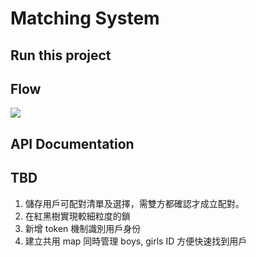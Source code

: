 # Matching System

## Run this project

## Flow
[![](https://mermaid.ink/img/pako:eNqVVd9v2jAQ_lcsP0xBom0Swg_lYVO1blKlderKXrayB-McidXEphdnLUP873PiUEyAdjMSZ993vst9d7bXlKsEaEwXuXriGUNNvl_NJDGjrOYpsmVGvlWAq6mQaQ63oJY5WLwej-L-4pYhK-Kdrh5LwFLJ_r7ysfZDZFXMAfeRi1-OS3_9MQP-QFKQCeDGQQJvCgx5RhYKyVytSrLvRrM8ByQ6Y9L8AUkF5j1nf-jur8Fyf3-ZKdSuAxPD3T_wvohSd4IuVVmKeQ6kYJpnkJjca446VvNVR4Fg6DDOLB2EyYQIk--zG0_dX9yBrlB22C1zwYGoRRvqOJeGvZm000dBzs7eG2aNuGE5NIuwxWrlZyi26qBVB-SdsbH7Blaorb-XzrhMkm1f1PW-lMlNTcLug9ir_bHTuQ3AfO9almA60Vo5jDDTAaoBGooNqRmINNOuSegd9GuH-iehM3Lse0zKpzuWBL0DYpkllvlWBFaEBzzdQaF-g0vVLg7-I0VdmtDfdrNmmMIRtjDwbOAjUPgqkU6KaFNEmyLaFPEwxU7h-f9cDG-lyn3PvRKcPHjQIk9ManP2EqahdPGwxQ_6hA9apKUAns3RdvHIuwKOUIDUJ70P19eLPZDMgasCiP_Bubf46GQd-PjNhubgeSbt3mFpuC0Nt6XhtjTcnlluzyyPrBga8QPKZj6yqrEV7e3RWHxVWxXt0wKwYCIxT8O6NplRcyEWMKOxmSYMH2Z0JjfGjlVaTVeS03jB8hL6FFWVZi-ralkTcyWYaZOio_2UCK3wRQnN8sa-R82z1KdLJmm8ps80Hp6PJtEgCiaTkT8xvxDOgqhPVzQejc_9oR8Oo2HgR-OJP9r06R-lTLSgcfCzmTdBNn8BVyfxdA?type=png)](https://mermaid.live/edit#pako:eNqVVd9v2jAQ_lcsP0xBom0Swg_lYVO1blKlderKXrayB-McidXEphdnLUP873PiUEyAdjMSZ993vst9d7bXlKsEaEwXuXriGUNNvl_NJDGjrOYpsmVGvlWAq6mQaQ63oJY5WLwej-L-4pYhK-Kdrh5LwFLJ_r7ysfZDZFXMAfeRi1-OS3_9MQP-QFKQCeDGQQJvCgx5RhYKyVytSrLvRrM8ByQ6Y9L8AUkF5j1nf-jur8Fyf3-ZKdSuAxPD3T_wvohSd4IuVVmKeQ6kYJpnkJjca446VvNVR4Fg6DDOLB2EyYQIk--zG0_dX9yBrlB22C1zwYGoRRvqOJeGvZm000dBzs7eG2aNuGE5NIuwxWrlZyi26qBVB-SdsbH7Blaorb-XzrhMkm1f1PW-lMlNTcLug9ir_bHTuQ3AfO9almA60Vo5jDDTAaoBGooNqRmINNOuSegd9GuH-iehM3Lse0zKpzuWBL0DYpkllvlWBFaEBzzdQaF-g0vVLg7-I0VdmtDfdrNmmMIRtjDwbOAjUPgqkU6KaFNEmyLaFPEwxU7h-f9cDG-lyn3PvRKcPHjQIk9ManP2EqahdPGwxQ_6hA9apKUAns3RdvHIuwKOUIDUJ70P19eLPZDMgasCiP_Bubf46GQd-PjNhubgeSbt3mFpuC0Nt6XhtjTcnlluzyyPrBga8QPKZj6yqrEV7e3RWHxVWxXt0wKwYCIxT8O6NplRcyEWMKOxmSYMH2Z0JjfGjlVaTVeS03jB8hL6FFWVZi-ralkTcyWYaZOio_2UCK3wRQnN8sa-R82z1KdLJmm8ps80Hp6PJtEgCiaTkT8xvxDOgqhPVzQejc_9oR8Oo2HgR-OJP9r06R-lTLSgcfCzmTdBNn8BVyfxdA)


## API Documentation

## TBD
1. 儲存用戶可配對清單及選擇，需雙方都確認才成立配對。
2. 在紅黑樹實現較細粒度的鎖
3. 新增 token 機制識別用戶身份
4. 建立共用 map 同時管理 boys, girls ID 方便快速找到用戶